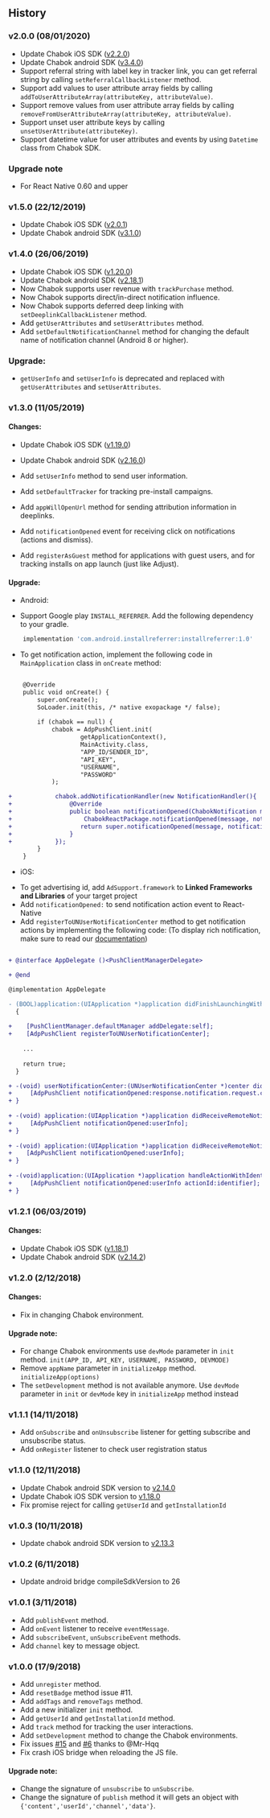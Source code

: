 ## History

### v2.0.0 (08/01/2020)
- Update Chabok iOS SDK ([v2.2.0](https://github.com/chabok-io/chabok-client-ios/releases/tag/v2.2.0))
- Update Chabok android SDK ([v3.4.0](https://github.com/chabok-io/chabok-client-android/releases/tag/v3.4.0))
- Support referral string with label key in tracker link, you can get referral string by calling `setReferralCallbackListener` method.
- Support add values to user attribute array fields by calling `addToUserAttributeArray(attributeKey, attributeValue)`.
- Support remove values from user attribute array fields by calling `removeFromUserAttributeArray(attributeKey, attributeValue)`.
- Support unset user attribute keys by calling `unsetUserAttribute(attributeKey)`.
- Support datetime value for user attributes and events by using `Datetime` class from Chabok SDK.

### Upgrade note
- For React Native 0.60 and upper

### v1.5.0 (22/12/2019)
- Update Chabok iOS SDK ([v2.0.1](https://github.com/chabok-io/chabok-client-ios/releases/tag/v2.0.1))
- Update Chabok android SDK ([v3.1.0](https://github.com/chabok-io/chabok-client-android/releases/tag/v3.1.0))

### v1.4.0 (26/06/2019)
- Update Chabok iOS SDK ([v1.20.0](https://github.com/chabokpush/chabok-client-ios/releases/tag/v1.20.0))
- Update Chabok android SDK ([v2.18.1](https://github.com/chabokpush/chabok-client-android/releases/tag/v2.18.1))
- Now Chabok supports user revenue with `trackPurchase` method.
- Now Chabok supports direct/in-direct notification influence.
- Now Chabok supports deferred deep linking with `setDeeplinkCallbackListener` method.
- Add `getUserAttributes` and `setUserAttributes` method.
- Add `setDefaultNotificationChannel` method for changing the default name of notification channel (Android 8 or higher).

### Upgrade:
- `getUserInfo` and `setUserInfo` is deprecated and replaced with `getUserAttributes` and `setUserAttributes`.

### v1.3.0 (11/05/2019)

#### Changes:

- Update Chabok iOS SDK ([v1.19.0](https://github.com/chabokpush/chabok-client-ios/releases/tag/v1.19.0))

- Update Chabok android SDK ([v2.16.0](https://github.com/chabokpush/chabok-client-android/releases/tag/v2.16.0))

- Add `setUserInfo` method to send user information.
- Add `setDefaultTracker` for tracking pre-install campaigns.
- Add `appWillOpenUrl` method for sending attribution information in deeplinks.
- Add `notificationOpened` event for receiving click on notifications (actions and dismiss).
- Add `registerAsGuest` method for applications with guest users, and for tracking installs on app launch (just like Adjust).

#### Upgrade:

* Android: 
- Support Google play `INSTALL_REFERRER`. Add the following dependency to your gradle.

``` groovy
    implementation 'com.android.installreferrer:installreferrer:1.0'
```

- To get notification action, implement the following code in `MainApplication` class in `onCreate` method:

```diff

    @Override
    public void onCreate() {
        super.onCreate();
        SoLoader.init(this, /* native exopackage */ false);
        
        if (chabok == null) {
            chabok = AdpPushClient.init(
                    getApplicationContext(),
                    MainActivity.class,
                    "APP_ID/SENDER_ID",
                    "API_KEY",
                    "USERNAME",
                    "PASSWORD"
            );

+            chabok.addNotificationHandler(new NotificationHandler(){
+                @Override
+                public boolean notificationOpened(ChabokNotification message, ChabokNotificationAction notificationAction) {
+                    ChabokReactPackage.notificationOpened(message, notificationAction);
+                   return super.notificationOpened(message, notificationAction);
+                }
+            });
        }
    }

```

* iOS:

- To get advertising id, add `AdSupport.framework` to  **Linked Frameworks and Libraries** of your target project
- Add `notificationOpened:` to send notification action event to React-Native 
- Add `registerToUNUserNotificationCenter` method to get notification actions by implementing the following code:
(To display rich notification, make sure to read our [documentation]())
```diff

+ @interface AppDelegate ()<PushClientManagerDelegate>

+ @end

@implementation AppDelegate

- (BOOL)application:(UIApplication *)application didFinishLaunchingWithOptions:(NSDictionary *)launchOptions
  {
    
+    [PushClientManager.defaultManager addDelegate:self];
+    [AdpPushClient registerToUNUserNotificationCenter];
  
    ...
    
    return true;
  }

+ -(void) userNotificationCenter:(UNUserNotificationCenter *)center didReceiveNotificationResponse:(UNNotificationResponse *)response withCompletionHandler:(void (^)(void))completionHandler{
+     [AdpPushClient notificationOpened:response.notification.request.content.userInfo actionId:response.actionIdentifier];
+ }
  
+ -(void) application:(UIApplication *)application didReceiveRemoteNotification:(NSDictionary *)userInfo fetchCompletionHandler:(void (^)(UIBackgroundFetchResult))completionHandler{
+     [AdpPushClient notificationOpened:userInfo];
+ }
  
+ -(void) application:(UIApplication *)application didReceiveRemoteNotification:(NSDictionary *)userInfo{
+    [AdpPushClient notificationOpened:userInfo];
+ }
  
+ -(void)application:(UIApplication *)application handleActionWithIdentifier:(NSString *)identifier forRemoteNotification:(NSDictionary *)userInfo completionHandler:(void (^)())completionHandler{
+     [AdpPushClient notificationOpened:userInfo actionId:identifier];
+ }

``` 

### v1.2.1 (06/03/2019)

#### Changes:

- Update Chabok iOS SDK ([v1.18.1](https://github.com/chabokpush/chabok-client-ios/releases/tag/v1.18.1))
- Update Chabok android SDK ([v2.14.2](https://github.com/chabokpush/chabok-client-android/releases/tag/v2.14.2))

### v1.2.0 (2/12/2018)

#### Changes:

- Fix in changing Chabok environment.

#### Upgrade note:

- For change Chabok environments use `devMode` parameter in `init` method.
	`init(APP_ID, API_KEY, USERNAME, PASSWORD, DEVMODE)`
- Remove `appName` parameter in `initializeApp` method.
	`initializeApp(options)`
- The `setDevelopment` method is not available anymore. Use `devMode` parameter in `init` or `devMode` key in `initializeApp` method instead

### v1.1.1 (14/11/2018)
- Add `onSubscribe` and `onUnsubscribe` listener for getting subscribe and unsubscribe status.
- Add `onRegister` listener to check user registration status

### v1.1.0 (12/11/2018)
- Update Chabok android SDK version to [v2.14.0](https://github.com/chabokpush/chabok-client-android/releases/tag/v2.14.0)
- Update Chabok iOS SDK version to [v1.18.0](https://github.com/chabokpush/chabok-client-ios/releases/tag/v1.18.0)
- Fix promise reject for calling `getUserId` and `getInstallationId`

### v1.0.3 (10/11/2018)
- Update chabok android SDK version to [v2.13.3](https://github.com/chabokpush/chabok-client-android/releases/tag/v2.13.3)

### v1.0.2 (6/11/2018)
- Update android bridge compileSdkVersion to 26

### v1.0.1 (3/11/2018)
- Add `publishEvent` method.
- Add `onEvent` listener to receive `eventMessage`.
- Add `subscribeEvent`, `unSubscribeEvent` methods.
- Add `channel` key to message object.

### v1.0.0 (17/9/2018)
- Add `unregister` method.
- Add `resetBadge` method issue #11.
- Add `addTags` and `removeTags` method.
- Add a new initializer `init` method.
- Add `getUserId` and `getInstallationId` method.
- Add `track` method for tracking the user interactions.
- Add `setDevelopment` method to change the Chabok environments.
- Fix issues [#15](https://github.com/chabokpush/chabok-client-rn/issues/15) and [#6](https://github.com/chabokpush/chabok-client-rn/issues/6) thanks to @Mr-Hqq
- Fix crash iOS bridge when reloading the JS file.

#### Upgrade note:
- Change the signature of `unsubscribe` to `unSubscribe`.
- Change the signature of `publish` method it will gets an object with `{'content','userId','channel','data'}`.
